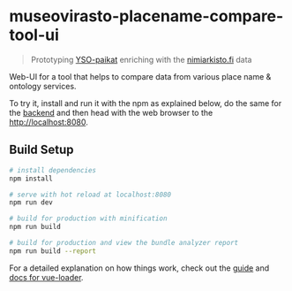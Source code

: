 # museovirasto-placename-compare-tool-ui

> Prototyping <a href="http://finto.fi/yso-paikat/fi/">YSO-paikat</a> enriching with the <a href="https://nimiarkisto.fi/">nimiarkisto.fi</a> data

Web-UI for a tool that helps to compare data from various place name & ontology services.

To try it, install and run it with the npm as explained below, do the same for the <a href="https://github.com/GispoCoding/museovirasto-placename-compare-tool-backend">backend</a> and then head with the web browser to the <a href="http://localhost:8080">http://localhost:8080</a>.

## Build Setup

``` bash
# install dependencies
npm install

# serve with hot reload at localhost:8080
npm run dev

# build for production with minification
npm run build

# build for production and view the bundle analyzer report
npm run build --report
```

For a detailed explanation on how things work, check out the [guide](http://vuejs-templates.github.io/webpack/) and [docs for vue-loader](http://vuejs.github.io/vue-loader).
